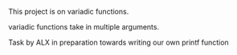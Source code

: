 This project is on variadic functions.

variadic functions take in multiple arguments.

Task by ALX in preparation towards writing our own printf function
